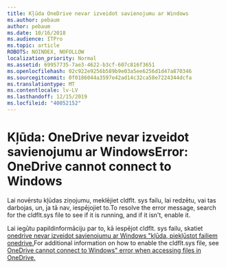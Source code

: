 ```yaml
---
title: Kļūda OneDrive nevar izveidot savienojumu ar Windows
ms.author: pebaum
author: pebaum
ms.date: 10/16/2018
ms.audience: ITPro
ms.topic: article
ROBOTS: NOINDEX, NOFOLLOW
localization_priority: Normal
ms.assetid: 69957735-7ae3-4622-b3cf-607c816f3651
ms.openlocfilehash: 02c922e9256b589b9e03a5ee6256d1d47a870346
ms.sourcegitcommit: 0f0186044a3597e42ad14c32ca58e7224344dcfa
ms.translationtype: MT
ms.contentlocale: lv-LV
ms.lasthandoff: 12/15/2019
ms.locfileid: "40052152"
---
```

# <a name="error-onedrive-cannot-connect-to-windows"></a><span data-ttu-id="cc25c-102">Kļūda: OneDrive nevar izveidot savienojumu ar Windows</span><span class="sxs-lookup"><span data-stu-id="cc25c-102">Error: OneDrive cannot connect to Windows</span></span>

<span data-ttu-id="cc25c-103">Lai novērstu kļūdas ziņojumu, meklējiet cldflt. sys failu, lai redzētu, vai tas darbojas, un, ja tā nav, iespējojiet to.</span><span class="sxs-lookup"><span data-stu-id="cc25c-103">To resolve the error message, search for the cldflt.sys file to see if it is running, and if it isn't, enable it.</span></span> 
  
<span data-ttu-id="cc25c-104">Lai iegūtu papildinformāciju par to, kā iespējot cldflt. sys failu, skatiet [onedrive nevar izveidot savienojumu ar Windows "kļūda, piekļūstot failiem onedrive.](https://go.microsoft.com/fwlink/?Linkid=2031032)</span><span class="sxs-lookup"><span data-stu-id="cc25c-104">For additional information on how to enable the cldflt.sys file, see [OneDrive cannot connect to Windows" error when accessing files in OneDrive.](https://go.microsoft.com/fwlink/?Linkid=2031032)</span></span>
  

